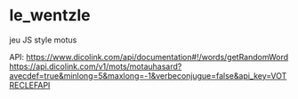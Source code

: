 # le_wentzle
jeu JS style motus

API: https://www.dicolink.com/api/documentation#!/words/getRandomWord
https://api.dicolink.com/v1/mots/motauhasard?avecdef=true&minlong=5&maxlong=-1&verbeconjugue=false&api_key=VOTRECLEFAPI